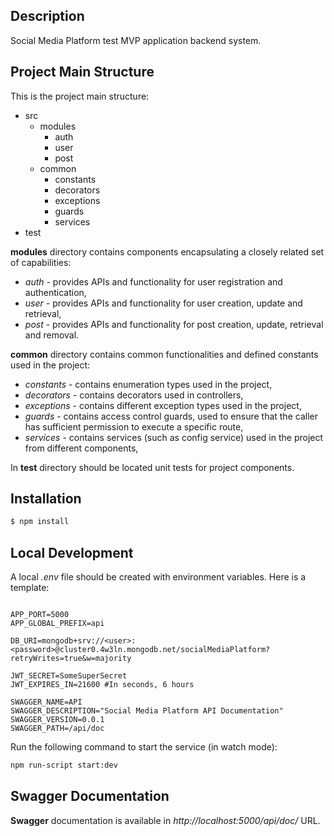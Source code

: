 ## Description

Social Media Platform test MVP application backend system.

## Project Main Structure
This is the project main structure:
* src
    * modules
        - auth
        - user
        - post
    * common
        - constants
        - decorators
        - exceptions
        - guards
        - services
* test


**modules** directory contains components encapsulating a closely related set of capabilities:
* *auth* - provides APIs and functionality for user registration and authentication,
* *user* - provides APIs and functionality for user creation, update and retrieval,
* *post* - provides APIs and functionality for post creation, update, retrieval and removal.


**common** directory contains common functionalities and defined constants used in the project:
* *constants* - contains enumeration types used in the project,
* *decorators* - contains decorators used in controllers,
* *exceptions* - contains different exception types used in the project,
* *guards* - contains access control guards, used to ensure that the caller has sufficient permission to execute a specific route,
* *services* - contains services (such as config service) used in the project from different components,

In **test** directory should be located unit tests for project components.

## Installation

```bash
$ npm install
```

## Local Development

A local *.env* file should be created with environment variables. Here is a template:

``` text

APP_PORT=5000
APP_GLOBAL_PREFIX=api

DB_URI=mongodb+srv://<user>:<password>@cluster0.4w3ln.mongodb.net/socialMediaPlatform?retryWrites=true&w=majority

JWT_SECRET=SomeSuperSecret
JWT_EXPIRES_IN=21600 #In seconds, 6 hours

SWAGGER_NAME=API
SWAGGER_DESCRIPTION="Social Media Platform API Documentation"
SWAGGER_VERSION=0.0.1
SWAGGER_PATH=/api/doc
```

Run the following command to start the service (in watch mode):

```bash
npm run-script start:dev
```

## Swagger Documentation

**Swagger** documentation is available in *http://localhost:5000/api/doc/* URL.